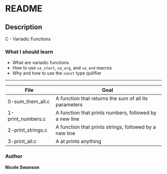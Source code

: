 # README
## Description
C - Variadic Functions
### What I should learn
- What are variadic functions
- How to use `va_start`, `va_arg`, and `va_end` macros
- Why and how to use the `const` type quilifier
---
File | Goal
---|---
0-sum_them_all.c | A function that returns the sum of all its parameters
1-print_numbers.c | A function that prints numbers, followed by a new line
2-print_strings.c | A function that prints strings, followed by a new line
3-print_all.c | A at prints anything

### Author
**Nicole Swanson**
